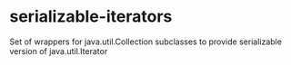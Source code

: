 serializable-iterators
======================

Set of wrappers for java.util.Collection subclasses to provide serializable version of java.util.Iterator
